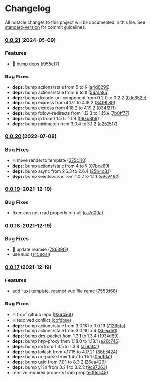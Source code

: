 # Changelog

All notable changes to this project will be documented in this file. See [standard-version](https://github.com/conventional-changelog/standard-version) for commit guidelines.

### [0.0.21](https://github.com/chantouchsek/vue-iframes/compare/v0.0.20...v0.0.21) (2024-05-09)


### Features

* :tada: bump deps ([f955ef7](https://github.com/chantouchsek/vue-iframes/commit/f955ef7edaa595170e7e841a2d62382faa8f430b))


### Bug Fixes

* **deps:** bump actions/stale from 5 to 6 ([a4d6299](https://github.com/chantouchsek/vue-iframes/commit/a4d62990199a0e8cd21dc095fd1112888a2c646f))
* **deps:** bump actions/stale from 6 to 8 ([54a1a85](https://github.com/chantouchsek/vue-iframes/commit/54a1a857e38e412370a2df75fefd967c842f3580))
* **deps:** bump decode-uri-component from 0.2.0 to 0.2.2 ([0dc852e](https://github.com/chantouchsek/vue-iframes/commit/0dc852ecfc0c59a8a39962fb6182e21e5a709f9a))
* **deps:** bump express from 4.17.1 to 4.18.2 ([84f9089](https://github.com/chantouchsek/vue-iframes/commit/84f9089a379879fbd5c43ca996d100fd5e9fb264))
* **deps:** bump express from 4.18.2 to 4.19.2 ([034f27f](https://github.com/chantouchsek/vue-iframes/commit/034f27fe76988ee5368127be8f41759a00517bed))
* **deps:** bump follow-redirects from 1.13.3 to 1.15.6 ([7b0ff77](https://github.com/chantouchsek/vue-iframes/commit/7b0ff775f2c9059a4a3c8fc296e4a123e08fcee9))
* **deps:** bump ip from 1.1.5 to 1.1.9 ([098b8b9](https://github.com/chantouchsek/vue-iframes/commit/098b8b94867c40631b5cf82d5c1d628a572bd42e))
* **deps:** bump minimatch from 3.0.4 to 3.1.2 ([a252517](https://github.com/chantouchsek/vue-iframes/commit/a252517602c1cf2805ceb148d3e1003a91e067f9))

### [0.0.20](https://github.com/chantouchsek/vue-iframes/compare/v0.0.19...v0.0.20) (2022-07-08)


### Bug Fixes

* :fire: move render to template ([375c110](https://github.com/chantouchsek/vue-iframes/commit/375c110952136cd281f63e9307f22442a4ae7f1d))
* **deps:** bump actions/stale from 4 to 5 ([07bca89](https://github.com/chantouchsek/vue-iframes/commit/07bca8967b52221b21fc4f4c27cd80b0d4c05661))
* **deps:** bump async from 2.6.3 to 2.6.4 ([25b4c83](https://github.com/chantouchsek/vue-iframes/commit/25b4c837565951d4ef95db5e40f35b8d0ef0428b))
* **deps:** bump eventsource from 1.0.7 to 1.1.1 ([e6c9460](https://github.com/chantouchsek/vue-iframes/commit/e6c9460c3536ff61be59000ee687d83435fcda5b))

### [0.0.19](https://github.com/chantouchsek/vue-iframes/compare/v0.0.18...v0.0.19) (2021-12-19)


### Bug Fixes

* fixed can not read property of null ([ea7d09a](https://github.com/chantouchsek/vue-iframes/commit/ea7d09a290837ce3458fc7a52d8ed3b0378872d7))

### [0.0.18](https://github.com/chantouchsek/vue-iframes/compare/v0.0.17...v0.0.18) (2021-12-19)


### Bug Fixes

* :book: update reamde ([78639f9](https://github.com/chantouchsek/vue-iframes/commit/78639f91b5ff856976108e35e7cd8b2c6070d2cb))
* use uuid ([1458c81](https://github.com/chantouchsek/vue-iframes/commit/1458c81eac800eb0db61ac7e2241ad3d6d19e332))

### [0.0.17](https://github.com/chantouchsek/vue-iframes/compare/v0.0.16...v0.0.17) (2021-12-19)


### Features

* add nuxt template, reamed vue file name ([7553d68](https://github.com/chantouchsek/vue-iframes/commit/7553d68db224de575f4c803866d19a5ff1268691))


### Bug Fixes

* :fire: fix of github repo ([936456f](https://github.com/chantouchsek/vue-iframes/commit/936456fe18a1ec91ec43cff200ad4f59f2888732))
* :fire: resolved conflict ([cbfdbee](https://github.com/chantouchsek/vue-iframes/commit/cbfdbee5b2edab7cd99c7d154ed35f07071bc2ca))
* **deps:** bump actions/stale from 3.0.18 to 3.0.19 ([71265fa](https://github.com/chantouchsek/vue-iframes/commit/71265fa1afce6fd90881cf1c6adb9c2b8961f4e6))
* **deps:** bump actions/stale from 3.0.19 to 4 ([3becde1](https://github.com/chantouchsek/vue-iframes/commit/3becde1ee97ad92bd66cdb5ddd7468f58dbb5e5f))
* **deps:** bump dns-packet from 1.3.1 to 1.3.4 ([1934d69](https://github.com/chantouchsek/vue-iframes/commit/1934d69b2a1ea98d43d383cbfb3338b64346b8d7))
* **deps:** bump http-proxy from 1.18.0 to 1.18.1 ([e26c746](https://github.com/chantouchsek/vue-iframes/commit/e26c746884765352cbfe43903fa60e75cf098adb))
* **deps:** bump ini from 1.3.5 to 1.3.8 ([a59af41](https://github.com/chantouchsek/vue-iframes/commit/a59af419076e8b1a67ba97be05c88be5977d0f83))
* **deps:** bump lodash from 4.17.15 to 4.17.21 ([86b5424](https://github.com/chantouchsek/vue-iframes/commit/86b5424d03120f4f253519d101707e037537f9e6))
* **deps:** bump url-parse from 1.4.7 to 1.5.1 ([05df0a1](https://github.com/chantouchsek/vue-iframes/commit/05df0a1d3782a74379b5fe2d500cf3e90bd998a4))
* **deps:** bump uuid from 7.0.1 to 8.3.2 ([26ea429](https://github.com/chantouchsek/vue-iframes/commit/26ea429693ed235505810418688697792d76cf74))
* **deps:** bump y18n from 3.2.1 to 3.2.2 ([9c97263](https://github.com/chantouchsek/vue-iframes/commit/9c972633a2299a62715c40697fa25a49dc04fba6))
* remove required property from prop ([e00dc45](https://github.com/chantouchsek/vue-iframes/commit/e00dc4511cb540def355ccf5fd6818f429813d7a))
